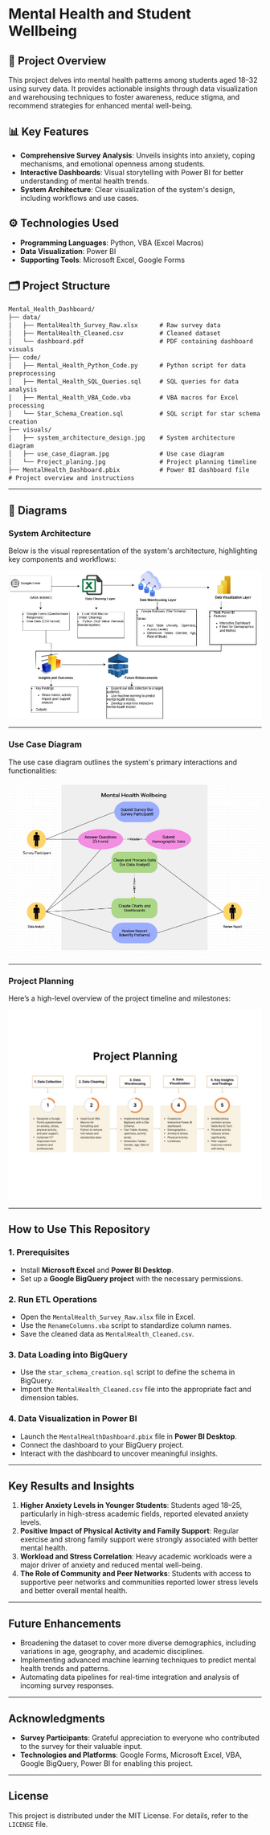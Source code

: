 
# Mental Health and Student Wellbeing

## 🌟 Project Overview
This project delves into mental health patterns among students aged 18–32 using survey data. It provides actionable insights through data visualization and warehousing techniques to foster awareness, reduce stigma, and recommend strategies for enhanced mental well-being.

## 📊 Key Features
- **Comprehensive Survey Analysis**: Unveils insights into anxiety, coping mechanisms, and emotional openness among students.
- **Interactive Dashboards**: Visual storytelling with Power BI for better understanding of mental health trends.
- **System Architecture**: Clear visualization of the system's design, including workflows and use cases.

## ⚙️ Technologies Used
- **Programming Languages**: Python, VBA (Excel Macros)
- **Data Visualization**: Power BI
- **Supporting Tools**: Microsoft Excel, Google Forms

## 🗂 Project Structure
```plaintext
Mental_Health_Dashboard/
├── data/
│   ├── MentalHealth_Survey_Raw.xlsx      # Raw survey data
│   ├── MentalHealth_Cleaned.csv          # Cleaned dataset
│   └── dashboard.pdf                     # PDF containing dashboard visuals
├── code/
│   ├── Mental_Health_Python_Code.py      # Python script for data preprocessing
│   ├── Mental_Health_SQL_Queries.sql     # SQL queries for data analysis
│   ├── Mental_Health_VBA_Code.vba        # VBA macros for Excel processing
│   └── Star_Schema_Creation.sql          # SQL script for star schema creation
├── visuals/
│   ├── system_architecture_design.jpg    # System architecture diagram
│   ├── use_case_diagram.jpg              # Use case diagram
│   └── Project_planing.jpg               # Project planning timeline
├── MentalHealth_Dashboard.pbix           # Power BI dashboard file                          # Project overview and instructions

```

---

## 📐 Diagrams

### System Architecture
Below is the visual representation of the system's architecture, highlighting key components and workflows:

![System Architecture](system_architecture_design.jpg)

---

### Use Case Diagram
The use case diagram outlines the system's primary interactions and functionalities:

![Use Case Diagram](use_case_diagram.jpg)

---

### Project Planning
Here’s a high-level overview of the project timeline and milestones:

![Project Planning](Project_planing.jpg)

---

## How to Use This Repository

### 1. **Prerequisites**
   - Install **Microsoft Excel** and **Power BI Desktop**.
   - Set up a **Google BigQuery project** with the necessary permissions.

### 2. **Run ETL Operations**
   - Open the `MentalHealth_Survey_Raw.xlsx` file in Excel.
   - Use the `RenameColumns.vba` script to standardize column names.
   - Save the cleaned data as `MentalHealth_Cleaned.csv`.

### 3. **Data Loading into BigQuery**
   - Use the `star_schema_creation.sql` script to define the schema in BigQuery.
   - Import the `MentalHealth_Cleaned.csv` file into the appropriate fact and dimension tables.

### 4. **Data Visualization in Power BI**
   - Launch the `MentalHealthDashboard.pbix` file in **Power BI Desktop**.
   - Connect the dashboard to your BigQuery project.
   - Interact with the dashboard to uncover meaningful insights.

---

## Key Results and Insights
1. **Higher Anxiety Levels in Younger Students**: Students aged 18–25, particularly in high-stress academic fields, reported elevated anxiety levels.
2. **Positive Impact of Physical Activity and Family Support**: Regular exercise and strong family support were strongly associated with better mental health.
3. **Workload and Stress Correlation**: Heavy academic workloads were a major driver of anxiety and reduced mental well-being.
4. **The Role of Community and Peer Networks**: Students with access to supportive peer networks and communities reported lower stress levels and better overall mental health.

---

## Future Enhancements
- Broadening the dataset to cover more diverse demographics, including variations in age, geography, and academic disciplines.
- Implementing advanced machine learning techniques to predict mental health trends and patterns.
- Automating data pipelines for real-time integration and analysis of incoming survey responses.

---

## Acknowledgments
- **Survey Participants**: Grateful appreciation to everyone who contributed to the survey for their valuable input.
- **Technologies and Platforms**: Google Forms, Microsoft Excel, VBA, Google BigQuery, Power BI for enabling this project.

---

## License
This project is distributed under the MIT License. For details, refer to the `LICENSE` file.
```

